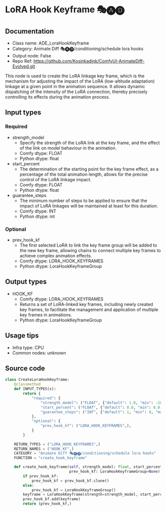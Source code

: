 # LoRA Hook Keyframe 🎭🅐🅓
## Documentation
- Class name: ADE_LoraHookKeyframe
- Category: Animate Diff 🎭🅐🅓/conditioning/schedule lora hooks
- Output node: False
- Repo Ref: https://github.com/Kosinkadink/ComfyUI-AnimateDiff-Evolved.git

This node is used to create the LoRA linkage key frame, which is the mechanism for adjusting the impact of the LoRA (low-altitude adaptation) linkage at a given point in the animation sequence. It allows dynamic dispatching of the intensity of the LoRA connection, thereby precisely controlling its effects during the animation process.

## Input types
### Required
- strength_model
    - Specify the strength of the LoRA link at the key frame, and the effect of the link on model behaviour in the animation.
    - Comfy dtype: FLOAT
    - Python dtype: float
- start_percent
    - The determination of the starting point for the key frame effect, as a percentage of the total animation length, allows for the precise control of the LoRA linkage impact.
    - Comfy dtype: FLOAT
    - Python dtype: float
- guarantee_steps
    - The minimum number of steps to be applied to ensure that the impact of LoRA linkages will be maintained at least for this duration.
    - Comfy dtype: INT
    - Python dtype: int

### Optional
- prev_hook_kf
    - The first selected LoRA to link the key frame group will be added to the new key frame, allowing chains to connect multiple key frames to achieve complex animation effects.
    - Comfy dtype: LORA_HOOK_KEYFRAMES
    - Python dtype: LoraHookKeyframeGroup

## Output types
- HOOK_KF
    - Comfy dtype: LORA_HOOK_KEYFRAMES
    - Returns a set of LoRA-linked key frames, including newly created key frames, to facilitate the management and application of multiple key frames in animations.
    - Python dtype: LoraHookKeyframeGroup

## Usage tips
- Infra type: CPU
- Common nodes: unknown

## Source code
```python
class CreateLoraHookKeyframe:
    @classmethod
    def INPUT_TYPES(s):
        return {
            "required": {
                "strength_model": ("FLOAT", {"default": 1.0, "min": -20.0, "max": 20.0, "step": 0.01}),
                "start_percent": ("FLOAT", {"default": 0.0, "min": 0.0, "max": 1.0, "step": 0.001}),
                "guarantee_steps": ("INT", {"default": 1, "min": 0, "max": BIGMAX}),
            },
            "optional": {
                "prev_hook_kf": ("LORA_HOOK_KEYFRAMES",),
            }
        }
    
    RETURN_TYPES = ("LORA_HOOK_KEYFRAMES",)
    RETURN_NAMES = ("HOOK_KF",)
    CATEGORY = "Animate Diff 🎭🅐🅓/conditioning/schedule lora hooks"
    FUNCTION = "create_hook_keyframe"

    def create_hook_keyframe(self, strength_model: float, start_percent: float, guarantee_steps: float,
                             prev_hook_kf: LoraHookKeyframeGroup=None):
        if prev_hook_kf:
            prev_hook_kf = prev_hook_kf.clone()
        else:
            prev_hook_kf = LoraHookKeyframeGroup()
        keyframe = LoraHookKeyframe(strength=strength_model, start_percent=start_percent, guarantee_steps=guarantee_steps)
        prev_hook_kf.add(keyframe)
        return (prev_hook_kf,)